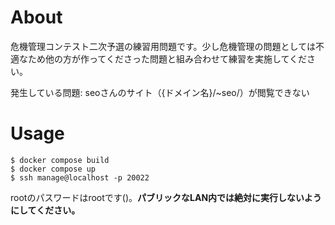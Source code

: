 # About

危機管理コンテスト二次予選の練習用問題です。少し危機管理の問題としては不適なため他の方が作ってくださった問題と組み合わせて練習を実施してください。

発生している問題: seoさんのサイト（{ドメイン名}/~seo/）が閲覧できない

# Usage

```shell
$ docker compose build
$ docker compose up
$ ssh manage@localhost -p 20022
```

rootのパスワードはrootです()。**パブリックなLAN内では絶対に実行しないようにしてください。**

